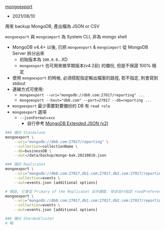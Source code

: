 [mongoexport](https://docs.mongodb.com/database-tools/mongoexport/#mongodb-binary-bin.mongoexport)

- 2021/08/10

用來 backup MongoDB, 產出檔為 JSON or CSV

`mongoexport` 與 `mongoimport` 為 System CLI, 非為 mongo shell

- MongoDB v4.4+ 以後, 已把 `mongoexport` & `mongoimport` 從 MongoDB Server 拆分出來
    - 初始版本為 `100.0.0`...XD
    - `mongoexport` 也可用來做早期版本(v4.2前) 的備份, 但是不保證 100% 穩定
- 使用 `mongoexport` 的時候, 必須搭配指定輸出檔案的路徑, 若不指定, 則會寫到 stdout
- 連線方式可使用:
    - `mongoexport --uri="mongodb://db0.com:27017/reporting" ...`
    - `mongoexport --host="db0.com" --port=27017 --db=reporting ...`
- `mongoexport` 最少需要對要備份的 DB 有 `read role`
- `mongoexport` 選項
    - `--jsonFormat=xxx`
        - 自行參考 [MongoDB Extended JSON (v2)](https://docs.mongodb.com/v4.4/reference/mongodb-extended-json/)

```bash
### 備份 Standalone
mongoexport \
    --uri="mongodb://db0.com:27017/reporting" \
    --collection=collectionName \
    --db=businessDB \
    --out=/data/backup/mongo-bak.20210810.json

### 備份 ReplicaSet
mongoexport \
    --uri="mongodb://db0.com:27017,db1.com:27017,db2.com:27017/reporting?replicaSet=rs0" \
    --collection=events \
    --out=events.json [additional options]

# 預設, 它會從 Primary of the ReplicaSet 去作讀取. 除非自行指定 readPreference
mongoexport \
    --uri="mongodb://db0.com:27017,db1.com:27017,db2.com:27017/reporting?replicaSet=rs0&readPreference=secondary" \
    --collection=events \
    --out=events.json [additional options]

### 備份 ShardedCluster
# 略
```